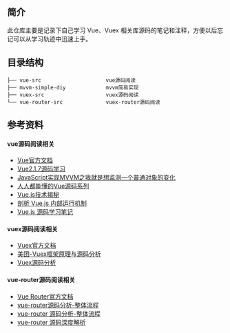 ## 简介

此仓库主要是记录下自己学习 Vue、Vuex 相关库源码的笔记和注释，方便以后忘记可以从学习轨迹中迅速上手。

## 目录结构

```   
├── vue-src                     vue源码阅读
├── mvvm-simple-diy             mvvm简易实现
├── vuex-src                    vuex源码阅读
└── vue-router-src              vuex-router源码阅读
```

## 参考资料

#### vue源码阅读相关

- [Vue官方文档](https://cn.vuejs.org)
- [Vue2.1.7源码学习](http://hcysun.me/2017/03/03/Vue源码学习/)
- [JavaScript实现MVVM之我就是想监测一个普通对象的变化](http://hcysun.me/2016/04/28/JavaScript实现MVVM之我就是想监测一个普通对象的变化/)
- [人人都能懂的Vue源码系列](https://www.imooc.com/u/6702342/articles)
- [Vue.js技术揭秘](https://ustbhuangyi.github.io/vue-analysis/)
- [剖析 Vue.js 内部运行机制](https://github.com/answershuto/learnVue)
- [Vue.js 源码学习笔记](http://jiongks.name/blog/vue-code-review/)

#### vuex源码阅读相关

- [Vuex官方文档](https://vuex.vuejs.org/zh/guide/)
- [美团-Vuex框架原理与源码分析](https://tech.meituan.com/2017/04/27/vuex-code-analysis.html)
- [Vuex源码分析](https://juejin.im/entry/6844903487549997064)

#### vue-router源码阅读相关

- [Vue Router官方文档](https://router.vuejs.org/zh/)
- [vue-router源码分析-整体流程](https://github.com/DDFE/DDFE-blog/issues/9)
- [vue-router 源码分析-整体流程](https://github.com/dwqs/blog/issues/53)
- [vue-router 源码深度解析](https://juejin.im/post/6844903647378145294)
